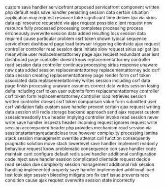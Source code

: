 custom save handler servicefront proposed servicefront component written php default redis save handler persisting session data certain situation application may request resource take significant time deliver lpa via sirius data api resource requested via ajax request possible client request new resource fully processed processing completes processing process erroneously overwrite session data added resulting loss session data required cause particular problem csrf token shown typical sequence servicefront dashboard page load browser triggering clientside ajax request controller controller read session data initiate slow request sirius api get lpa meanwhile user replacementattorney page ajax request redundant user isnt dashboard page controller doesnt know replacementattorney controller read session data controller continues processing sirius response unaware new data added session replacementattorney replacementattorney add csrf data session creating replacementattorney page render form csrf token associated data replacementattorney writes session including csrf data page finish processing unaware assumes correct data writes session losing delta including csrf token user submits form replacementattorney controller csrf token form replacementattorney controller load retrieves session written controller doesnt csrf token comparison value form submitted user csrf validation fails custom save handler prevent certain ajax request writing data session still redis storage backend approach send ajax request custom xsessionreadonly true header implying controller invoke read session never write save handler inspects header incoming request ignores request write session accompanied header php provides mechanism read session via sessionstartarrayreadandclose true however complexity processing lamina stack session management override attempt call function consequently pragmatic solution move stack lowerlevel save handler implement readonly behaviour request know problematic consequence con save handler code maintain cant configure default redis save handler additional configuration code inject save handler session complicated clientside request decide read session due complexity session management additional risk session handling implemented properly save handler implemented additional load test look sign session bleeding mitigate pro fix csrf issue prevents race condition cause ajax request overwrite session state incorrectly